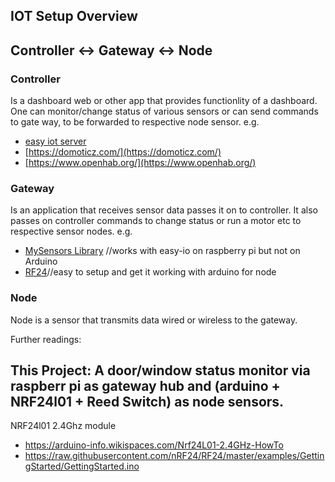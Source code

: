 ## IOT Setup Overview

## Controller <-> Gateway <-> Node

### Controller
Is a dashboard web or other app that provides functionlity of a dashboard. One can monitor/change status of various sensors or can 
send commands to gate way, to be forwarded to respective node sensor.
e.g.

* [easy iot server](http://iot-playground.com/download)
* [https://domoticz.com/](https://domoticz.com/)
* [https://www.openhab.org/](https://www.openhab.org/)

### Gateway
Is an application that receives sensor data passes it on to controller. 
It also passes on controller commands to change status or run a motor etc to respective sensor nodes. 
e.g. 
* [MySensors Library](https://github.com/mysensors/MySensors) //works with easy-io on raspberry pi but not on Arduino
* [RF24](https://github.com/nRF24/RF24)//easy to setup and get it working with arduino for node


### Node
Node is a sensor that transmits data wired or wireless to the gateway. 


Further readings:


## This Project: A door/window status monitor via raspberr pi as gateway hub and (arduino + NRF24l01 + Reed Switch) as node sensors.

NRF24l01 2.4Ghz module
* https://arduino-info.wikispaces.com/Nrf24L01-2.4GHz-HowTo
* https://raw.githubusercontent.com/nRF24/RF24/master/examples/GettingStarted/GettingStarted.ino

